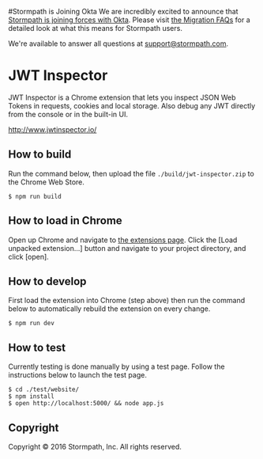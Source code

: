 #Stormpath is Joining Okta
We are incredibly excited to announce that [Stormpath is joining forces with Okta](https://stormpath.com/blog/stormpaths-new-path?utm_source=github&utm_medium=readme&utm-campaign=okta-announcement). Please visit [the Migration FAQs](https://stormpath.com/oktaplusstormpath?utm_source=github&utm_medium=readme&utm-campaign=okta-announcement) for a detailed look at what this means for Stormpath users.

We're available to answer all questions at [support@stormpath.com](mailto:support@stormpath.com).

JWT Inspector
=============

JWT Inspector is a Chrome extension that lets you inspect JSON Web Tokens in requests, cookies and local storage.
Also debug any JWT directly from the console or in the built-in UI.

http://www.jwtinspector.io/

## How to build

Run the command below, then upload the file `./build/jwt-inspector.zip` to the Chrome Web Store.

```term
$ npm run build
```

## How to load in Chrome

Open up Chrome and navigate to [the extensions page](chrome://extensions/).
Click the [Load unpacked extension...] button and navigate to your project directory, and click [open].

## How to develop

First load the extension into Chrome (step above) then run the command below to automatically
rebuild the extension on every change.

```term
$ npm run dev
```

## How to test

Currently testing is done manually by using a test page. Follow the instructions below to launch the test page.

```term
$ cd ./test/website/
$ npm install
$ open http://localhost:5000/ && node app.js
```

## Copyright

Copyright &copy; 2016 Stormpath, Inc. All rights reserved.
